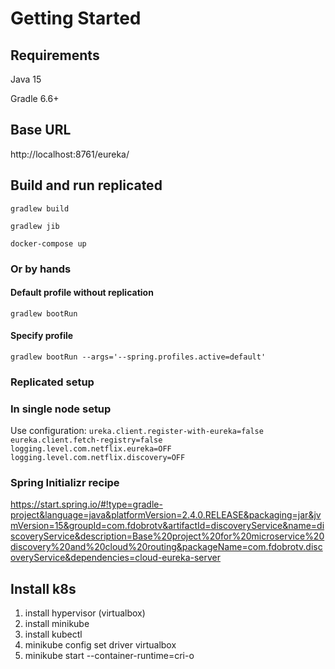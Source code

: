 # Getting Started

## Requirements
Java 15

Gradle 6.6+

## Base URL
http://localhost:8761/eureka/

## Build and run replicated
`gradlew build`

`gradlew jib`

`docker-compose up`

### Or by hands
#### Default profile without replication
`gradlew bootRun`

#### Specify profile
`gradlew bootRun --args='--spring.profiles.active=default'`

### Replicated setup

### In single node setup
Use configuration:
`ureka.client.register-with-eureka=false
 eureka.client.fetch-registry=false
 logging.level.com.netflix.eureka=OFF
 logging.level.com.netflix.discovery=OFF`

### Spring Initializr recipe
https://start.spring.io/#!type=gradle-project&language=java&platformVersion=2.4.0.RELEASE&packaging=jar&jvmVersion=15&groupId=com.fdobrotv&artifactId=discoveryService&name=discoveryService&description=Base%20project%20for%20microservice%20discovery%20and%20cloud%20routing&packageName=com.fdobrotv.discoveryService&dependencies=cloud-eureka-server

## Install k8s
1) install hypervisor (virtualbox)
2) install minikube
3) install kubectl
4) minikube config set driver virtualbox
5) minikube start --container-runtime=cri-o

